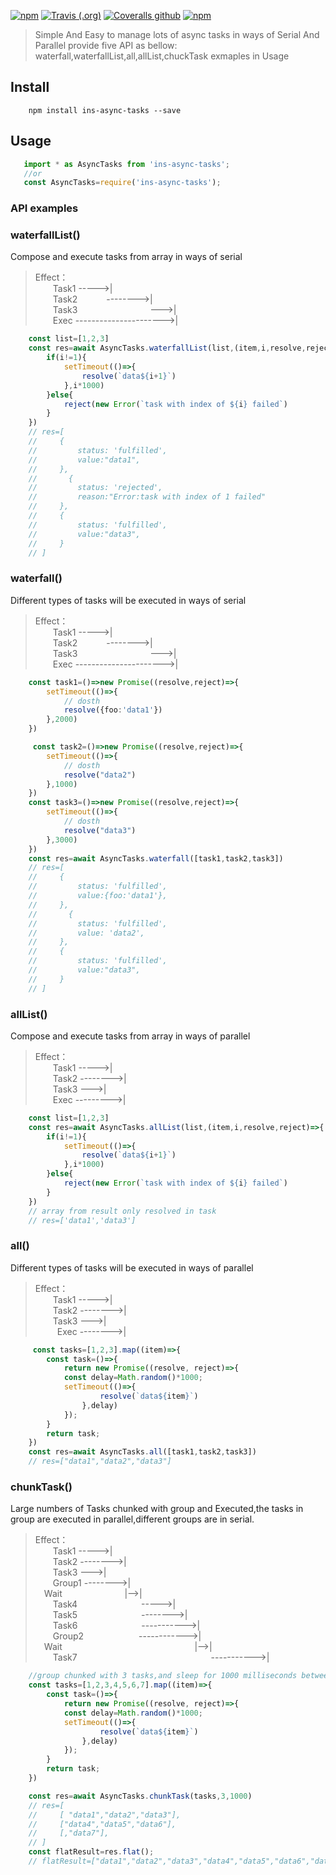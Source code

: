 [![npm](https://img.shields.io/npm/v/ins-async-tasks.svg?style=flat-square)](https://www.npmjs.com/package/ins-async-tasks)
[![Travis (.org)](https://img.shields.io/travis/insonghua2/ins-async-tasks.svg?style=flat-square)](https://travis-ci.org/insonghua2/ins-async-tasks)
[![Coveralls github](https://img.shields.io/coveralls/github/insonghua2/ins-async-tasks.svg?style=flat-square)](https://coveralls.io/github/insonghua2/ins-async-tasks)
[![npm](https://img.shields.io/npm/dt/ins-async-tasks.svg?style=flat-square)](https://www.npmjs.com/package/ins-async-tasks)

> Simple And Easy to manage lots of async tasks in ways of Serial And Parallel
> provide five API as bellow:
> waterfall,waterfallList,all,allList,chuckTask
> exmaples in Usage


## Install
```
    npm install ins-async-tasks --save
```
 ## Usage
 ```js
    import * as AsyncTasks from 'ins-async-tasks';
    //or
    const AsyncTasks=require('ins-async-tasks');
 ```
### API examples

### waterfallList()
Compose and execute tasks from array in ways of serial
> Effect：<br/>
        &emsp;&emsp;Task1 ----->| <br/>
        &emsp;&emsp;Task2 &emsp;&emsp;&emsp;-------->| <br/>
        &emsp;&emsp;Task3 &emsp;&emsp;&emsp;&emsp;&emsp;&emsp;&emsp;&emsp;--->|<br/>
         &emsp;&emsp;Exec  ---------------------->| <br/>

```typescript
    const list=[1,2,3]
    const res=await AsyncTasks.waterfallList(list,(item,i,resolve,reject)=>{
        if(i!=1){
            setTimeout(()=>{
                resolve(`data${i+1}`)
            },i*1000)
        }else{
            reject(new Error(`task with index of ${i} failed`)
        }
    })
    // res=[
    //     {
    //         status: 'fulfilled',
    //         value:"data1",
    //     },
    //       {
    //         status: 'rejected',
    //         reason:"Error:task with index of 1 failed"
    //     },
    //     {
    //         status: 'fulfilled',
    //         value:"data3",
    //     }
    // ]
```
### waterfall()
Different types of tasks will be executed in ways of serial
> Effect：<br/>
        &emsp;&emsp;Task1 ----->| <br/>
        &emsp;&emsp;Task2 &emsp;&emsp;&emsp;-------->| <br/>
        &emsp;&emsp;Task3 &emsp;&emsp;&emsp;&emsp;&emsp;&emsp;&emsp;&emsp;--->|<br/>
         &emsp;&emsp;Exec  ---------------------->| <br/>
```typescript
    const task1=()=>new Promise((resolve,reject)=>{
        setTimeout(()=>{
            // dosth
            resolve({foo:'data1'})
        },2000)
    })

     const task2=()=>new Promise((resolve,reject)=>{
        setTimeout(()=>{
            // dosth
            resolve("data2")
        },1000)
    })
    const task3=()=>new Promise((resolve,reject)=>{
        setTimeout(()=>{
            // dosth
            resolve("data3")
        },3000)
    })
    const res=await AsyncTasks.waterfall([task1,task2,task3])
    // res=[
    //     {
    //         status: 'fulfilled',
    //         value:{foo:'data1'},
    //     },
    //       {
    //         status: 'fulfilled',
    //         value: 'data2',
    //     },
    //     {
    //         status: 'fulfilled',
    //         value:"data3",
    //     }
    // ]

```

### allList()
Compose and execute tasks from array in ways of parallel
> Effect：<br/>
        &emsp;&emsp;Task1 ----->| <br/>
        &emsp;&emsp;Task2 -------->| <br/>
        &emsp;&emsp;Task3 --->| <br/>
        &ensp;&ensp;&emsp;Exec --------->| <br/>
```typescript
    const list=[1,2,3]
    const res=await AsyncTasks.allList(list,(item,i,resolve,reject)=>{
        if(i!=1){
            setTimeout(()=>{
                resolve(`data${i+1}`)
            },i*1000)
        }else{
            reject(new Error(`task with index of ${i} failed`)
        }
    })
    // array from result only resolved in task
    // res=['data1','data3']
```

### all()
Different types of tasks will be executed in ways of parallel
> Effect：<br/>
        &emsp;&emsp;Task1 ----->| <br/>
        &emsp;&emsp;Task2 -------->| <br/>
        &emsp;&emsp;Task3 --->| <br/>
        &ensp;&emsp;&emsp;Exec -------->| <br/>
```typescript
     const tasks=[1,2,3].map((item)=>{
        const task=()=>{
            return new Promise((resolve, reject)=>{
            const delay=Math.random()*1000;
            setTimeout(()=>{
                    resolve(`data${item}`)
                },delay)
            });
        }
        return task;
    })
    const res=await AsyncTasks.all([task1,task2,task3])
    // res=["data1","data2","data3"]
```


### chunkTask()
Large numbers of Tasks chunked with group and Executed,the tasks in group are executed in parallel,different groups are in serial.
> Effect：<br/>
        &emsp;&emsp;Task1 ----->| <br/>
        &emsp;&emsp;Task2 -------->| <br/>
        &emsp;&emsp;Task3 --->| <br/>
        &emsp;&emsp;Group1 -------->| <br/>
        &emsp;Wait  &emsp; &emsp;&emsp;&emsp; &emsp; &emsp;|-->| <br/>
        &emsp;&emsp;Task4   &emsp;&emsp;&emsp;&emsp;&emsp;&emsp;&emsp;----->| <br/>
        &emsp;&emsp;Task5   &emsp;&emsp;&emsp;&emsp;&emsp;&emsp;&emsp;-------->| <br/>
        &emsp;&emsp;Task6 &emsp;&emsp;&emsp;&emsp;&emsp;&emsp;&emsp;----------->| <br/>
        &emsp;&emsp;Group2 &emsp;&emsp;&emsp;&emsp;&emsp;&emsp;------------>| <br/>
        &emsp;Wait  &emsp;&emsp;&emsp;&emsp;&emsp;&emsp;&emsp;&emsp;&emsp; &emsp;&emsp;&emsp; &emsp; &emsp;|-->| <br/>
        &emsp;&emsp;Task7 &emsp;&emsp;&emsp;&emsp;&emsp;&emsp;&emsp;&emsp;&emsp;&emsp;&emsp;&emsp;&emsp;&emsp;&emsp;----------->| <br/>
```typescript
    //group chunked with 3 tasks,and sleep for 1000 milliseconds between different groups;
    const tasks=[1,2,3,4,5,6,7].map((item)=>{
        const task=()=>{
            return new Promise((resolve, reject)=>{
            const delay=Math.random()*1000;
            setTimeout(()=>{
                    resolve(`data${item}`)
                },delay)
            });
        }
        return task;
    })

    const res=await AsyncTasks.chunkTask(tasks,3,1000)
    // res=[
    //     [ "data1","data2","data3"],
    //     ["data4","data5","data6"],
    //     [,"data7"],
    // ]
    const flatResult=res.flat();
    // flatResult=["data1","data2","data3","data4","data5","data6","data7"]

```